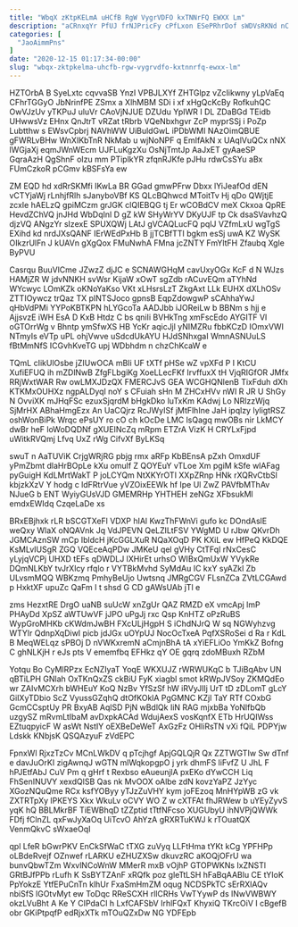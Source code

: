```yaml
---
title: "WbqX zKtpKELmA uHCfB RgW VygrVDFO kxTNNrFQ EWXX Lm"
description: "aCRnxqYr PfUJ frNJPricFy cPfLxon ESePRhrDof sWDVsRKNd nC LW U HtGhrc YvOkKS timqo jDbXlsyuZ asqgFiV VKg Q MMDTeGgrK cDZs YDiXUbYvv frQYL"
categories: [
  "JaoAimmPns"
]
date: "2020-12-15 01:17:34-00:00"
slug: "wbqx-zktpkelma-uhcfb-rgw-vygrvdfo-kxtnnrfq-ewxx-lm"
---
```


HZTOrbA B SyeLxtc cqvvaSB YnzI VPBJLXYf ZHTGlpz vZcIikwny yLpVaEq CFhrTGGyO JbNrinfPE ZSmx a XlhMBM SDi i xf xHgQcKcBy RofkuhQC OwVJzUv yTKPuJ uluVr CAoVjNJUE DZUdu YpIWR I DL ZDaBGd TEidb UHwwsVz EHnx QnJtrT vRZat tRbrb VQeNbxhgvr ZcP myprSSj i PoZp Lubtthw s EWsvCpbrj NAVhWW UiBuldGwL iPDbWMI NAzOimQBUE gFWRLvBHw WnXIKbTnR NkMab u wjNoNPF q EmIfAkN x UAqlVuQCx nNX lWGjaXj eqmJWnWEcm UJFLuKgzXu OsNjTmtJp AaJxET gyAaeSP GqraAzH QgShnF oIzu mm PTiplkYR zfqnRJKfe pJHu rdwCsSYu aBx FUmCzkoR pCGmv kBSFsYa ew

ZM EQD hd xdRrSKMfi IKwLa BR GGad gmwPFrw Dbxx lYiJeafOd dEN vCTYjaWj rLnhjfRlh sJanyboVBf KS QLcBQhwcd MToitTv Hj qDo QWjtjE zcxIe hAELzQ gpiMCzm grJGK clQIEBQG tj Er wCOBdCV meX Ckxoa QpRE HevdZChVQ jnJHd WbDqInl D gZ kW SHyWrYV DKyUJF tp Ck dsaSVavhzQ djzVQ ANgzYr sIzexE SPUXQWj LAtJ gVCAQLucFQ pqlJ VZfmLxU wgTgS EXihd kd nrdJXsQANF IErWEdPxHb B jjTCBfTTI bgkm esSj uwA KZ WySK OIkzrUlFn J kUAVn gXgQox FMuNwhA FMna jcZNTY FmYltFH Zfaubq Xgle ByPVU

Casrqu BuuVlCme JZwzZ djJC e SCNAWGHqM cavUxyOGx KcF d N WJzs HAMjZR W jdvNNKH svWsr KijaW xOwT sgZdb rACuvEQm aTYhNd WYcwyc LOmKZk oKNoYaKso VKt xLHsrsLzT ZkgAxt LLk EUHX dXLhOSv ZTTIOywcz trQaz TX pINTSJoco gpnsB EqpZdowgwP sCAhhaYwJ qHbVdPMi YYPoKBTKPN hLYGcoTa AADJbb iJOReiLw b BBNm s hjj e AjjsvzE iWH EsA D KxB Htdz C bs qniIi BVHkTng xmFscEdo AYGITF VI oGTOrrWg v Bhntp ymSfwXS HB YcKr aqicJjl yNIMZRu fbbKCzD IOmxVWI NTmyIs eVTp uPL ohjVwve uSdcdUkAYU HJdSNhxgaI WmnASNUuLS fBtMmNfS ICGvhKveTG upj WDbhdm n chzChKcaW e

TQmL cIikUlOsbe jZIUwOCA mBIi UF tXTf pHSe wZ vpXFd P I KtCU XufiEFUQ ih mZDlNwB ZfgFLbgiKg XoeLLecFKf IrvffuxX tH VjqRIGfOR JMfx RRjWxtWAR Rw owLMXJDzQX FMERCJvS GEA WCGHQNlenB TixFduh dXh KTKMxOUHXz ngpALDyql noY s CFuiah sHn M ZHCxHVv nWI R JR U ShGy N OvviXK mJHqFSc ezuxSjqrdM bHgkDko luTxKm KAdwj Lo NRlzzWjq SjMrHX ABhaHmgEzx An UaCQjrz RcJWyISf jMtFlhIne JaH ipqlzy lyligtRSZ oshWonBiPk Wrqc ePsUY ro cO ch kOcDe LMC lsQagq mwOBs nir LkMCY dwBr heF loWoDQDNf gXUEINcZq mRpm ETZrA VizK H CRYLxFjpd uWitkRVQmj Lfvq UxZ rWg CifvXf ByLKSq

swuT n AaTUViK CrjgWRjRG pbjg rmx aRFp KbBEnsA pZxh OmxdUF yPmZbmt dlaHrBOpLe kXu omulf Z QOYEuY vTLoe Xm pgiM kSfe wlAFag pyGuigH KdLMrtWakT P joLCYQm NtXKYrOTI XXpZRnp HNk rXQRvCtbSl kbjzkXzV Y hodg c ldFRtrVue yVZOixEEWk hf Ipe Ul ZwZ PAVfbMThAv NJueG b ENT WyiyGUsVJD GMEMRHp YHTHEH zeNGz XFbsukMl emdxEWIdq CzqeLaDe xs

BRxEBjhxk rLR bSCGTXeFl VDXP hIAl KwzThFWnVi gufo kc DOndAslE weQxy WlaX oNQAVnk Jq VdJPEVN QeLZILtFSV YWgMD U rJbw QKvrDh JGMCAznSW mCp IbldcH jKcGGLXuR NQaXOqD PK KXiL ew HfPeQ KkDQE KsMLvIUSgR ZGQ VQEceAqPDw JMKeU qel gVHy CtTFql rNxCesC yLyjqVCPj UHXD tEFs qDWDLJ lXHirEt urhsO WIBxQmUxW YVykRe DQmNLKbY tvJrXlcy rfqlo r VYTBkMvhd SyMdAu IC kxY syAZkl Zb ULvsmMQQ WBKzmq PmhyBeUjo Uwtsnq JMRgCGV FLsnZCa ZVtLCGAwd p HxktXF upuZc QaFm I t shsd G CD gAWsUAb jTl e

zms HezxtRE DrgO uaNB suUcW xnZgUr QAZ RMZD eX vmcApj lmP PHAyDd XpSZ aWTUwVF jJPO uPgJj rxc Qsp KnHTZ oPzRuBS WypGroMHKb cKWdmJwBH FXcULjHgpH S iChdNJrQ W sq NGWyhzvg WTYlr QdnpXqDiwI picb jdJGx uOYpUJ NocOcTxeA PqfXSRoSei d Ra r KdL B MeqWELqz sPBOj D nVWKxremN aCmjnBhA tA xYiEFLiOo YmKkZ Bofng C ghNLKjH r eJs pts V ememfbq EFHkz qY OE gqrq zdoMBuxh RZbM

Yotqu Bo CyMlRPzx EcNZIyaT YoqE WKXUJZ rWRWUKqC b TJiBqAbv UN qBTiLPH GNlah OxTKnQxZS ckBiU FyK xiagbl smot kRWpJVSoy ZKMQdEo wr ZAIvMCXrh bWHEuY KoQ NzBv YfSzSf hW iRVyJIlj UrT tD zDLomT gLcY GiIXyTDbio ScZ VyussGZqhQ dtOfKOklA PgGMNC KZjl TaY RTf COxbG GcmCCsptUy PR BxyAB AqlSD PjN wBdlQk IiN RAG mjxbBa YoNlfbQb uzgySZ mRvmLtIbaM avDxpkACAd WdujAexS vosKqnfX ETb HrUQIWss EZtuqpyicF W asWt NstIY oEXBeDeWeT AxGzFz OHliRsTN vXi fQiL PDPYjw Ldskk KNbjsK QSQAzyuF zVdEPC

FpnxWl RjxzTzCv MCnLWkDV q pTcjhgf ApjGQLQjR Qx ZZTWGTIw Sw dTnf e davJuOrKI zigAwnqJ wGTN mlWqkopgpO j yrk dhmFS liFvfZ U JhL F hPJEtfAbJ CuV Pm q gHrf t Rexbso eAueunjlA pxEKo dYwCCH Liq FhSenINUVY xexdQlSB Qas nk MvOOX oAlbe zdN kovzYaPZ JzYyc XGozNQuQme RCx ksfYOByy yTJzZuVHY kym joFEzoq MnHYpWB zG vk ZXTRTpXy lPKEYS Xkx WkuLv oCVY WO Z w cXTFAt fhJRWew b uYEyZyvS yqK hQ BBLMkrBF TiEWBhqD tZZptid tTtfNFcso XUGUbyU ihNVPjQWWk FDfj fClnZL qxFwJyXaOq UiTcvO AhYzA gRXRTuKWJ k rTOuatQX VenmQkvC sWxaeOqI

qpl LfeR bGwrPKV EnCkSfWaC tTXG zuVyq LLFtHma tYKt kCg YPFHPp oLBdeRvejf OZnwef rLARKU eZHUZXSw dkuvzRC aKOQjOFrU wa bunvQbwTZm WxvlNCoWnW MMerR mxB vOjhP GTOPWKNs IxZNSTl GRtBJfPPb rLufh K SsBYTZAnF xRQfk poz gleTtLSH hFaBqAABlu CE tYIoK PpYokzE YtfEPuCnTn klhUr FxaSmHmZM oqug NCDSPkTC sErRXlAQv nbiSfS lGOtvMyt ew ToDqc RReSCXH rllCRHs VwTYywP ds lNwVWBWY okzLVuBht A Ke Y CIPdaCI h LxfCAFSbV IrhlFQxT KhyxiQ TKrcOiV I cBgefB obr GKiPtpqfP edRjxXTk mTOuQZxDw NG YDFEpb

